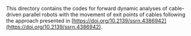 This directory contains the codes for forward dynamic analyses of cable-driven parallel robots with the movement of exit points of cables following the approach presented in [https://doi.org/10.2139/ssrn.4386942](https://doi.org/10.2139/ssrn.4386942).
